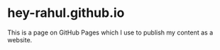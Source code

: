 # hey-rahul.github.io
This is a page on GitHub Pages which I use to publish my content as a website.
